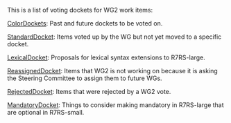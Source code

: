 This is a list of voting dockets for WG2 work items:

[ColorDockets](ColorDockets.md):
Past and future dockets to be voted on.

[StandardDocket](StandardDocket.md):
Items voted up by the WG but not yet moved to a specific docket.

[LexicalDocket](LexicalDocket.md):
Proposals for lexical syntax extensions to R7RS-large.

[ReassignedDocket](ReassignedDocket.md):
Items that WG2 is not working on because it is asking the Steering Committee to assign them to future WGs.

[RejectedDocket](RejectedDocket.md):
Items that were rejected by a WG2 vote.

[MandatoryDocket](MandatoryDocket.md):
Things to consider making mandatory in R7RS-large that are optional in R7RS-small.

